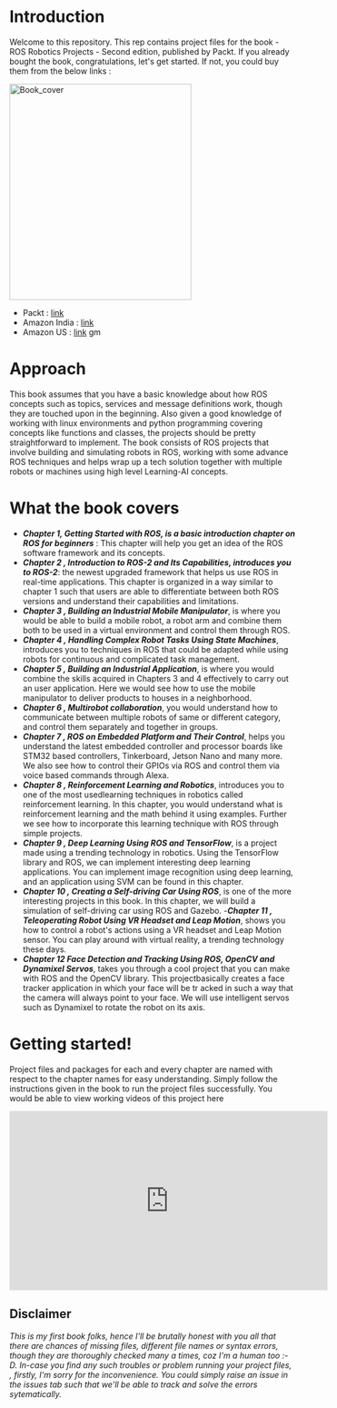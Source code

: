 # Introduction

Welcome to this repository. This rep contains project files for the book - ROS Robotics Projects - Second edition, published by Packt. If you already bought the book, congratulations, let's get started. If not, you could buy them from the below links :

<img src="https://www.packtpub.com/media/catalog/product/cache/e4d64343b1bc593f1c5348fe05efa4a6/9/7/9781838649326-original.jpeg" alt="Book_cover"	title="Book_cover" width="320" height="380"/>

- Packt : [link](https://www.packtpub.com/in/iot-hardware/ros-robotics-projects-second-edition)
- Amazon India : [link](https://www.amazon.in/ROS-Robotics-Projects-Operating-learning-ebook/dp/B07ZRWFPHF/ref=sr_1_1?keywords=ramkumar+gandhinathan&qid=1578618609&sr=8-1)
- Amazon US : [link](https://www.amazon.com/ROS-Robotics-Projects-Operating-learning/dp/1838649328/ref=sr_1_1?keywords=ramkumar+gandhinathan&qid=1578618675&sr=8-1)
gm

# Approach

This book assumes that you have a basic knowledge about how ROS concepts such as topics, services and message definitions work, though they are touched upon in the beginning. Also given a good knowledge of working with linux environments and python programming covering concepts like functions and classes, the projects should be pretty straightforward to implement. The book consists of ROS projects that involve building and simulating robots in ROS, working with some advance ROS techniques and helps wrap up a tech solution together with multiple robots or machines using high level Learning-AI concepts. 

# What the book covers
- ***Chapter 1, Getting Started with ROS, is a basic introduction chapter on ROS for beginners*** : This chapter will help you get an idea of the ROS software framework and its concepts.
- ***Chapter 2 , Introduction to ROS-2 and Its Capabilities, introduces you to ROS-2***: the newest upgraded framework that helps us use ROS in real-time applications. This chapter is organized in a way similar to chapter 1 such that users are able to differentiate between both ROS versions and understand their capabilities and limitations.
- ***Chapter 3 , Building an Industrial Mobile Manipulator***, is where you would be able to build a mobile robot, a robot arm and combine them both to be used in a virtual environment and control them through ROS.
- ***Chapter 4 , Handling Complex Robot Tasks Using State Machines***, introduces you to techniques in ROS that could be adapted while using robots for continuous and complicated task management.
- ***Chapter 5 , Building an Industrial Application***, is where you would combine the skills acquired in Chapters 3 and 4 effectively to carry out an user application. Here we would see how to use the mobile manipulator to deliver products to houses in a neighborhood.
- ***Chapter 6 , Multirobot collaboration***, you would understand how to communicate between multiple robots of same or different category, and control them separately and together in groups.
- ***Chapter 7 , ROS on Embedded Platform and Their Control***, helps you understand the latest embedded controller and processor boards like STM32 based controllers, Tinkerboard, Jetson Nano and many more. We also see how to control their GPIOs via ROS and control them via voice based commands through Alexa.
- ***Chapter 8 , Reinforcement Learning and Robotics***, introduces you to one of the most usedlearning techniques in robotics called reinforcement learning. In this chapter, you would understand what is reinforcement learning and the math behind it using examples. Further we see how to incorporate this learning technique with ROS through simple projects.
- ***Chapter 9 , Deep Learning Using ROS and TensorFlow***, is a project made using a trending technology in robotics. Using the TensorFlow library and ROS, we can implement interesting deep learning applications. You can implement image recognition using deep learning, and an application using SVM can be found in this chapter.
- ***Chapter 10 , Creating a Self-driving Car Using ROS***, is one of the more interesting projects in this book. In this chapter, we will build a simulation of self-driving car using ROS and Gazebo.
-***Chapter 11 , Teleoperating Robot Using VR Headset and Leap Motion***, shows you how to control a robot's actions using a VR headset and Leap Motion sensor. You can play around with virtual reality, a trending technology these days.
- ***Chapter 12 Face Detection and Tracking Using ROS, OpenCV and Dynamixel Servos***, takes you through a cool project that you can make with ROS and the OpenCV library. This projectbasically creates a face tracker application in which your face will be tr acked in such a way that the camera will always point to your face. We will use intelligent servos such as Dynamixel to rotate the robot on its axis. 

# Getting started!

Project files and packages for each and every chapter are named with respect to the chapter names for easy understanding. Simply follow the instructions given in the book to run the project files successfully. You would be able to view working videos of this project here 
<iframe width="560" height="315" src="https://www.youtube.com/embed/videoseries?list=PLeLcvrwLe185GGwU4NbIvBew53yFPdCg6" frameborder="0" allow="accelerometer; autoplay; encrypted-media; gyroscope; picture-in-picture" allowfullscreen></iframe>

## Disclaimer
*This is my first book folks, hence I'll be brutally honest with you all that there are chances of missing files, different file names or syntax errors, though they are thoroughly checked many a times, coz I'm a human too :-D. In-case you find any such troubles or problem running your project files, , firstly, I'm sorry for the inconvenience. You could simply raise an issue in the issues tab such that we'll be able to track and solve the errors sytematically.*
